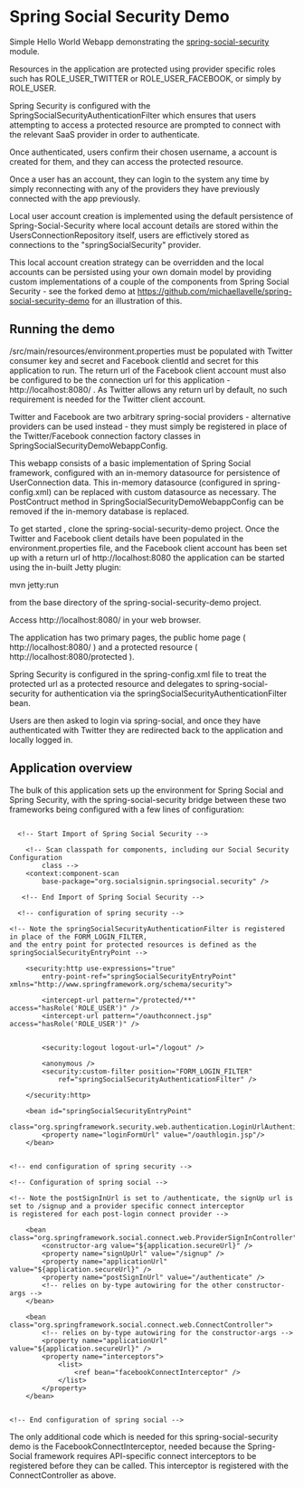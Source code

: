 Spring Social Security Demo
===========================

Simple Hello World Webapp demonstrating the <a href="https://github.com/socialsignin/spring-social-security">
spring-social-security</a> module.

Resources in the application are protected using provider specific roles such has ROLE_USER_TWITTER or ROLE_USER_FACEBOOK, or
simply by ROLE_USER.

Spring Security is configured with the SpringSocialSecurityAuthenticationFilter which ensures that users attempting to
access a protected resource are prompted to connect with the relevant SaaS provider in order to authenticate.  

Once authenticated, users confirm their chosen username, a account is created for them, and they can access the protected resource.

Once a user has an account, they can login to the system any time by simply reconnecting with any of the providers
they have previously connected with the app previously.

Local user account creation is implemented using the default persistence of Spring-Social-Security where local account
details are stored within the UsersConnectionRepository itself, users are effictively stored as connections to the
"springSocialSecurity" provider.

This local account creation strategy can be overridden and the local accounts can be persisted using your own domain model
by providing custom implementations of a couple of the components
from Spring Social Security - see the forked demo at https://github.com/michaellavelle/spring-social-security-demo for an illustration of this.

Running the demo
----------------

/src/main/resources/environment.properties must be populated with Twitter consumer key and secret and Facebook clientId
and secret for this application to run.   The return url of the Facebook client account must also be configured
to be the connection url for this application - http://localhost:8080/ . As Twitter allows any return
url by default, no such requirement is needed for the Twitter client account.

Twitter and Facebook are two arbitrary spring-social providers - alternative providers can be used instead - they
must simply be registered in place of the Twitter/Facebook connection factory classes in SpringSocialSecurityDemoWebappConfig.

This webapp consists of a basic implementation of Spring Social framework, configured with an in-memory datasource
for persistence of UserConnection data.   This in-memory datasource (configured in spring-config.xml) can be replaced
with custom datasource as necessary.  The PostContruct method in SpringSocialSecurityDemoWebappConfig can be removed if the
in-memory database is replaced.

To get started , clone the spring-social-security-demo project.  Once the Twitter and Facebook client details have been populated in the
environment.properties file, and the Facebook client account has been set up with a return url of 
http://localhost:8080 the application can be started using the in-built Jetty plugin:

mvn jetty:run

from the base directory of the spring-social-security-demo project.

Access http://localhost:8080/ in your web browser.

The application has two primary pages, the public home page ( http://localhost:8080/ ) and a protected resource
( http://localhost:8080/protected ).    

Spring Security is configured in the spring-config.xml file to treat the protected url as a protected resource and delegates
to spring-social-security for authentication via the springSocialSecurityAuthenticationFilter bean.

Users are then asked to login via spring-social, and once they have authenticated with Twitter they are redirected back
to the application and locally logged in.

Application overview
--------------------

The bulk of this application sets up the environment for Spring Social and Spring Security, with the spring-social-security
bridge between these two frameworks being configured with a few lines of configuration:

```

  <!-- Start Import of Spring Social Security -->

	<!-- Scan classpath for components, including our Social Security Configuration 
		class -->
	<context:component-scan
		base-package="org.socialsignin.springsocial.security" />

   <!-- End Import of Spring Social Security -->
```
```
  <!-- configuration of spring security -->

<!-- Note the springSocialSecurityAuthenticationFilter is registered in place of the FORM_LOGIN_FILTER,
and the entry point for protected resources is defined as the springSocialSecurityEntryPoint -->

	<security:http use-expressions="true"
		entry-point-ref="springSocialSecurityEntryPoint" xmlns="http://www.springframework.org/schema/security">

		<intercept-url pattern="/protected/**" access="hasRole('ROLE_USER')" />
		<intercept-url pattern="/oauthconnect.jsp" access="hasRole('ROLE_USER')" />
		

		<security:logout logout-url="/logout" />

		<anonymous />
		<security:custom-filter position="FORM_LOGIN_FILTER"
			ref="springSocialSecurityAuthenticationFilter" />

	</security:http>
	
	<bean id="springSocialSecurityEntryPoint"
  		class="org.springframework.security.web.authentication.LoginUrlAuthenticationEntryPoint">
 		<property name="loginFormUrl" value="/oauthlogin.jsp"/>
	</bean>
	

<!-- end configuration of spring security -->

<!-- Configuration of spring social -->

<!-- Note the postSignInUrl is set to /authenticate, the signUp url is set to /signup and a provider specific connect interceptor
is registered for each post-login connect provider -->

	<bean class="org.springframework.social.connect.web.ProviderSignInController">
		<constructor-arg value="${application.secureUrl}" />
		<property name="signUpUrl" value="/signup" />
		<property name="applicationUrl" value="${application.secureUrl}" />
		<property name="postSignInUrl" value="/authenticate" />
		<!-- relies on by-type autowiring for the other constructor-args -->
	</bean>

	<bean class="org.springframework.social.connect.web.ConnectController">
		<!-- relies on by-type autowiring for the constructor-args -->
		<property name="applicationUrl" value="${application.secureUrl}" />
		<property name="interceptors">
			<list>
    	    	<ref bean="facebookConnectInterceptor" />
			</list>
		</property>
	</bean>


<!-- End configuration of spring social -->

```

The only additional code which is needed for this spring-social-security demo is the FacebookConnectInterceptor,
needed because the Spring-Social framework requires API-specific connect interceptors to be registered before
they can be called.  This interceptor is registered with the ConnectController as above.
